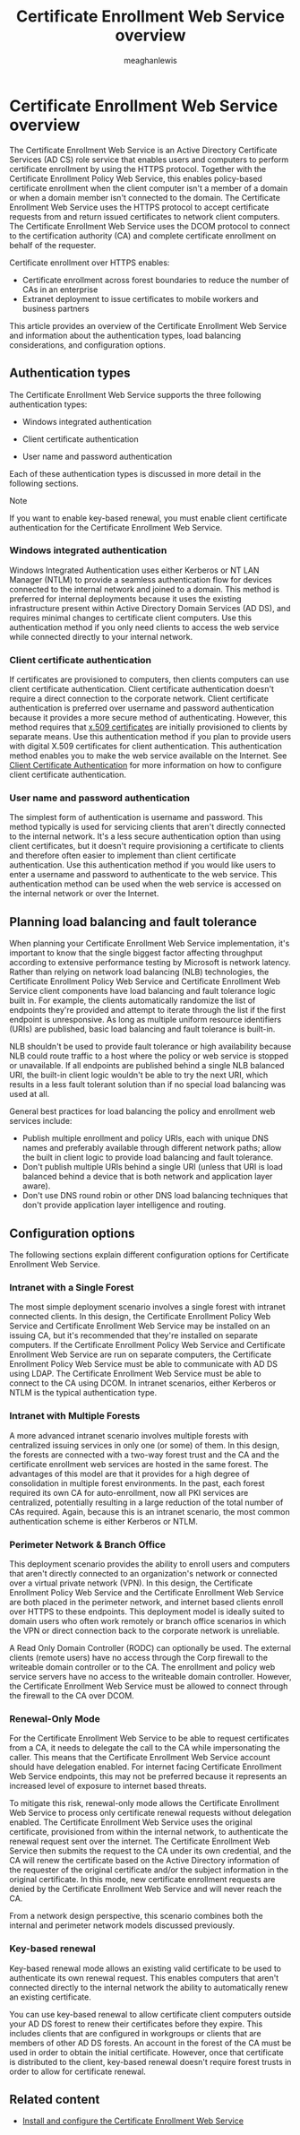 ﻿---
title: Certificate Enrollment Web Service overview
description: Learn about the Certificate Enrollment Web Service, including authentication types, load balancing, and configuration options.
author: meaghanlewis
ms.topic: concept-article
ms.author: mosagie
ms.date: 02/10/2025

#customer intent: As a PKI admin/architect, I want to find accurate and relevant Active Directory Certificate Services (AD CS) documentation, so that understand/plan/deploy/operate AD CS.
---

# Certificate Enrollment Web Service overview

The Certificate Enrollment Web Service is an Active Directory Certificate Services (AD CS) role service that enables users and computers to perform certificate enrollment by using the HTTPS protocol. Together with the Certificate Enrollment Policy Web Service, this enables policy-based certificate enrollment when the client computer isn't a member of a domain or when a domain member isn't connected to the domain. The Certificate Enrollment Web Service uses the HTTPS protocol to accept certificate requests from and return issued certificates to network client computers. The Certificate Enrollment Web Service uses the DCOM protocol to connect to the certification authority (CA) and complete certificate enrollment on behalf of the requester.

Certificate enrollment over HTTPS enables:

- Certificate enrollment across forest boundaries to reduce the number of CAs in an enterprise
- Extranet deployment to issue certificates to mobile workers and business partners

This article provides an overview of the Certificate Enrollment Web Service and information about the authentication types, load balancing considerations, and configuration options.

## Authentication types

The Certificate Enrollment Web Service supports the three following authentication types:

- Windows integrated authentication

- Client certificate authentication

- User name and password authentication

Each of these authentication types is discussed in more detail in the following sections.

> [!NOTE]
> If you want to enable key-based renewal, you must enable client certificate authentication for the Certificate Enrollment Web Service.

### Windows integrated authentication

Windows Integrated Authentication uses either Kerberos or NT LAN Manager (NTLM) to provide a seamless authentication flow for devices connected to the internal network and joined to a domain. This method is preferred for internal deployments because it uses the existing infrastructure present within Active Directory Domain Services (AD DS), and requires minimal changes to certificate client computers. Use this authentication method if you only need clients to access the web service while connected directly to your internal network.

### Client certificate authentication

If certificates are provisioned to computers, then clients computers can use client certificate authentication. Client certificate authentication doesn't require a direct connection to the corporate network. Client certificate authentication is preferred over username and password authentication because it provides a more secure method of authenticating. However, this method requires that [x.509 certificates](https://datatracker.ietf.org/doc/html/rfc5280) are initially provisioned to clients by separate means. Use this authentication method if you plan to provide users with digital X.509 certificates for client authentication. This authentication method enables you to make the web service available on the Internet. See [Client Certificate Authentication](https://social.technet.microsoft.com/wiki/contents/articles/7734.certificate-enrollment-web-services-in-active-directory-certificate-services.aspx#Authentication_Method_Considerations) for more information on how to configure client certificate authentication.

### User name and password authentication

The simplest form of authentication is username and password. This method typically is used for servicing clients that aren't directly connected to the internal network. It's a less secure authentication option than using client certificates, but it doesn't require provisioning a certificate to clients and therefore often easier to implement than client certificate authentication. Use this authentication method if you would like users to enter a username and password to authenticate to the web service. This authentication method can be used when the web service is accessed on the internal network or over the Internet.

## Planning load balancing and fault tolerance

When planning your Certificate Enrollment Web Service implementation, it's important to know that the single biggest factor affecting throughput according to extensive performance testing by Microsoft is network latency. Rather than relying on network load balancing (NLB) technologies, the Certificate Enrollment Policy Web Service and Certificate Enrollment Web Service client components have load balancing and fault tolerance logic built in. For example, the clients automatically randomize the list of endpoints they're provided and attempt to iterate through the list if the first endpoint is unresponsive. As long as multiple uniform resource identifiers (URIs) are published, basic load balancing and fault tolerance is built-in.

NLB shouldn't be used to provide fault tolerance or high availability because NLB could route traffic to a host where the policy or web service is stopped or unavailable. If all endpoints are published behind a single NLB balanced URI, the built-in client logic wouldn't be able to try the next URI, which results in a less fault tolerant solution than if no special load balancing was used at all.

General best practices for load balancing the policy and enrollment web services include:

- Publish multiple enrollment and policy URIs, each with unique DNS names and preferably available through different network paths; allow the built in client logic to provide load balancing and fault tolerance.
- Don't publish multiple URIs behind a single URI (unless that URI is load balanced behind a device that is both network and application layer aware).
- Don't use DNS round robin or other DNS load balancing techniques that don't provide application layer intelligence and routing.

## Configuration options

The following sections explain different configuration options for Certificate Enrollment Web Service.

### Intranet with a Single Forest

The most simple deployment scenario involves a single forest with intranet connected clients. In this design, the Certificate Enrollment Policy Web Service and Certificate Enrollment Web Service may be installed on an issuing CA, but it's recommended that they're installed on separate computers. If the Certificate Enrollment Policy Web Service and Certificate Enrollment Web Service are run on separate computers, the Certificate Enrollment Policy Web Service must be able to communicate with AD DS using LDAP. The Certificate Enrollment Web Service must be able to connect to the CA using DCOM. In intranet scenarios, either Kerberos or NTLM is the typical authentication type.

### Intranet with Multiple Forests

A more advanced intranet scenario involves multiple forests with centralized issuing services in only one (or some) of them. In this design, the forests are connected with a two-way forest trust and the CA and the certificate enrollment web services are hosted in the same forest. The advantages of this model are that it provides for a high degree of consolidation in multiple forest environments. In the past, each forest required its own CA for auto-enrollment, now all PKI services are centralized, potentially resulting in a large reduction of the total number of CAs required. Again, because this is an intranet scenario, the most common authentication scheme is either Kerberos or NTLM.

### Perimeter Network & Branch Office

This deployment scenario provides the ability to enroll users and computers that aren't directly connected to an organization's network or connected over a virtual private network (VPN). In this design, the Certificate Enrollment Policy Web Service and the Certificate Enrollment Web Service are both placed in the perimeter network, and internet based clients enroll over HTTPS to these endpoints. This deployment model is ideally suited to domain users who often work remotely or branch office scenarios in which the VPN or direct connection back to the corporate network is unreliable.

A Read Only Domain Controller (RODC) can optionally be used. The external clients (remote users) have no access through the Corp firewall to the writeable domain controller or to the CA. The enrollment and policy web service servers have no access to the writeable domain controller. However, the Certificate Enrollment Web Service must be allowed to connect through the firewall to the CA over DCOM.

### Renewal-Only Mode

For the Certificate Enrollment Web Service to be able to request certificates from a CA, it needs to delegate the call to the CA while impersonating the caller. This means that the Certificate Enrollment Web Service account should have delegation enabled. For internet facing Certificate Enrollment Web Service endpoints, this may not be preferred because it represents an increased level of exposure to internet based threats.

To mitigate this risk, renewal-only mode allows the Certificate Enrollment Web Service to process only certificate renewal requests without delegation enabled. The Certificate Enrollment Web Service uses the original certificate, provisioned from within the internal network, to authenticate the renewal request sent over the internet. The Certificate Enrollment Web Service then submits the request to the CA under its own credential, and the CA will renew the certificate based on the Active Directory information of the requester of the original certificate and/or the subject information in the original certificate. In this mode, new certificate enrollment requests are denied by the Certificate Enrollment Web Service and will never reach the CA.

From a network design perspective, this scenario combines both the internal and perimeter network models discussed previously.

### Key-based renewal

Key-based renewal mode allows an existing valid certificate to be used to authenticate its own renewal request. This enables computers that aren't connected directly to the internal network the ability to automatically renew an existing certificate.

You can use key-based renewal to allow certificate client computers outside your AD DS forest to renew their certificates before they expire. This includes clients that are configured in workgroups or clients that are members of other AD DS forests. An account in the forest of the CA must be used in order to obtain the initial certificate. However, once that certificate is distributed to the client, key-based renewal doesn't require forest trusts in order to allow for certificate renewal.

## Related content

- [Install and configure the Certificate Enrollment Web Service](/previous-versions/windows/it-pro/windows-server-2012-r2-and-2012/hh831822%28v=ws.11%29)